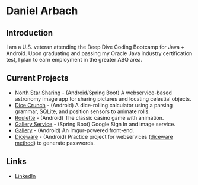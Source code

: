 # Daniel Arbach

## Introduction

I am a U.S. veteran attending the Deep Dive Coding Bootcamp for Java + Android. Upon
graduating and passing my Oracle Java industry certification test, I plan to earn
employment in the greater ABQ area.

## Current Projects

* [North Star Sharing](https://github.com/north-star-sharing) - (Android/Spring Boot) A webservice-based astronomy image app for sharing pictures and locating celestial objects.
* [Dice Crunch](https://github.com/ddc-java-12/personal-android-project-darbach) - (Android) A dice-rolling calculator using a parsing grammar, SQLite, and position sensors to animate rolls.
* [Roulette](https://github.com/darbach/roulette) - (Android) The classic casino game with animation.
* [Gallery Service](https://github.com/darbach/gallery-service) - (Spring Boot) Google Sign In and image service.
* [Gallery](https://github.com/darbach/gallery) - (Android) An Imgur-powered front-end.
* [Diceware](https://github.com/darbach/diceware) - (Android) Practice project for webservices ([diceware method](https://en.wikipedia.org/wiki/Diceware)) to generate passwords.

## Links

* [LinkedIn](https://www.linkedin.com/in/daniel-arbach-b7a70767/)
